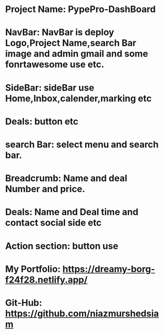 # Project Name: PypePro-DashBoard
# NavBar: NavBar is deploy Logo,Project Name,search Bar image and admin gmail and some fonrtawesome use etc.
# SideBar: sideBar use Home,Inbox,calender,marking etc 
# Deals: button etc
# search Bar: select menu and search bar.
# Breadcrumb: Name and deal Number and price.
# Deals: Name and Deal time and contact social side etc 
# Action section: button use 

# My Portfolio: https://dreamy-borg-f24f28.netlify.app/
# Git-Hub: https://github.com/niazmurshedsiam
